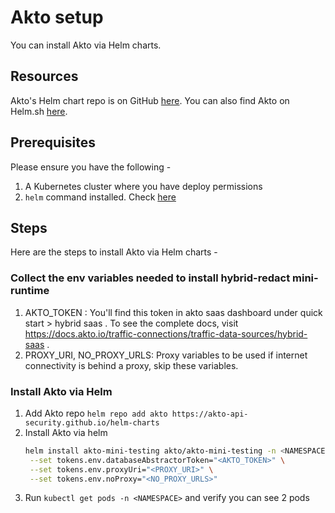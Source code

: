 # Akto setup

You can install Akto via Helm charts. 

## Resources
Akto's Helm chart repo is on GitHub [here](https://github.com/akto-api-security/helm-charts).
You can also find Akto on Helm.sh [here](https://artifacthub.io/packages/helm/akto/akto-hybrid-redact).

## Prerequisites
Please ensure you have the following -
1. A Kubernetes cluster where you have deploy permissions
2. `helm` command installed. Check [here](https://helm.sh/docs/intro/install/)

## Steps 
Here are the steps to install Akto via Helm charts - 

### Collect the env variables needed to install hybrid-redact mini-runtime

1. AKTO_TOKEN : You'll find this token in akto saas dashboard under quick start > hybrid saas . To see the complete docs, visit https://docs.akto.io/traffic-connections/traffic-data-sources/hybrid-saas .
2. PROXY_URI, NO_PROXY_URLS: Proxy variables to be used if internet connectivity is behind a proxy, skip these variables.

### Install Akto via Helm

1. Add Akto repo
   ```helm repo add akto https://akto-api-security.github.io/helm-charts```
2. Install Akto via helm
   ```bash
   helm install akto-mini-testing akto/akto-mini-testing -n <NAMESPACE> \
    --set tokens.env.databaseAbstractorToken="<AKTO_TOKEN>" \
    --set tokens.env.proxyUri="<PROXY_URI>" \
    --set tokens.env.noProxy="<NO_PROXY_URLS>"
   ```
3. Run `kubectl get pods -n <NAMESPACE>` and verify you can see 2 pods
